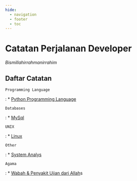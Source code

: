 ```yaml
---
hide:
  - navigation
  - footer
  - toc
---
```

# Catatan Perjalanan Developer
*Bismillahirrahmanirrahim*

## Daftar Catatan
`Programming Language`

:    * [Python Programming Language](Programming%20Language/Python/index.md)

`Databases`

:    *  [MySql](Technology/Catatan%20MySql/index.md)

`UNIX`

:   *   [Linux](Technology/Catatan%20Linux%20Bible/index.md)

`Other`

:   *   [System Analys](Technology/Catatan%20System%20Analys/index.md)  

`Agama`

:   *   [Wabah & Penyakit Ujian dari Allah](Deen/Catatan%20Bunda/index.md)s
